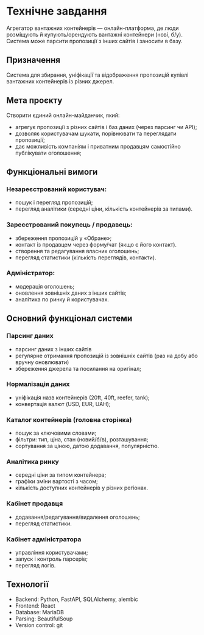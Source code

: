 # Технічне завдання

Агрегатор вантажних контейнерів — онлайн-платформа, де люди розміщують й купують/орендують вантажні контейнери (нові, б/у). Система може парсити пропозиції з інших сайтів і заносити в базу.

## Призначення
Система для збирання, уніфікації та відображення пропозицій купівлі вантажних контейнерів із різних джерел.

## Мета проєкту
Створити єдиний онлайн-майданчик, який:
- агрегує пропозиції з різних сайтів і баз даних (через парсинг чи API);
- дозволяє користувачам шукати, порівнювати та переглядати пропозиції;
- дає можливість компаніям і приватним продавцям самостійно публікувати оголошення;

## Функціональні вимоги
### Незареєстрований користувач:
- пошук і перегляд пропозицій;
- перегляд аналітики (середні ціни, кількість контейнерів за типами).

### Зареєстрований покупець / продавець:
- збереження пропозицій у «Обране»;
- контакт із продавцем через форму/чат (якщо є його контакт).
- створення та редагування власних оголошень;
- перегляд статистики (кількість переглядів, контакти).

### Адміністратор:
- модерація оголошень;
- оновлення зовнішніх даних з інших сайтів;
- аналітика по ринку й користувачах.

## Основний функціонал системи
### Парсинг даних
- парсинг даних з інших сайтів
- регулярне отримання пропозицій із зовнішніх сайтів (раз на добу або вручну оновлювати)
- збереження джерела та посилання на оригінал;

### Нормалізація даних
- уніфікація назв контейнерів (20ft, 40ft, reefer, tank);
- конвертація валют (USD, EUR, UAH);

### Каталог контейнерів (головна сторінка)
- пошук за ключовими словами;
- фільтри: тип, ціна, стан (новий/б/в), розташування;
- сортування за ціною, датою додавання, популярністю.

### Аналітика ринку
- середні ціни за типом контейнера;
- графіки зміни вартості з часом;
- кількість доступних контейнерів у різних регіонах.

### Кабінет продавця
- додавання/редагування/видалення оголошень;
- перегляд статистики.

### Кабінет адміністратора
- управління користувачами;
- запуск і контроль парсерів;
- перегляд логів.

## Технології
- Backend: Python, FastAPI, SQLAlchemy, alembic
- Frontend: React
- Database: MariaDB
- Parsing: BeautifulSoup
- Version control: git